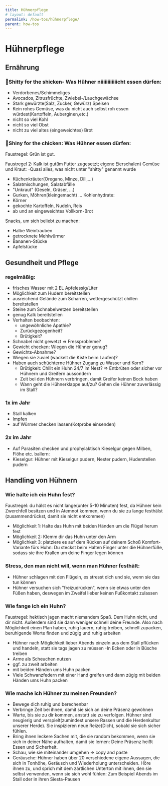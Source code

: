 ```yaml
---
title: Hühnerpflege
# layout: default
permalink: /how-tos/hühnerpflege/
parent: how-tos
---
```


# Hühnerpflege

## Ernährung

### 💩Shitty for the shicken- Was Hühner niiiiiiiiiiiicht essen dürfen:

- Verdorbenes/Schimmeliges
- Avocados, Zitrusfrüchte, Zwiebel-/Lauchgewächse
- Stark gewürzte(Salz, Zucker, Gewürz) Speisen
- Kein rohes Gemüse, was du nicht auch selbst roh essen würdest(Kartoffeln, Auberginen,etc.)
- nicht so viel Kohl
- nicht so viel Obst
- nicht zu viel altes (eingeweichtes) Brot

### 🤩Shiny for the chicken: Was Hühner essen dürfen:

Faustregel: Grün ist gut.

Faustregel 2: Kalk ist gut(im Futter zugesetzt; eigene Eierschalen) Gemüse und Kraut: -Quasi alles, was nicht unter "shitty" genannt wurde

- Küchenkräuter(Oregano, Minze, Dill,...)
- Salatmischungen, Salatabfälle
- "Unkraut" (Geseln, Gräser, ...)
- Gurken, Möhren(kleingemacht) ... Kohlenhydrate:
- Körner
- gekochte Kartoffeln, Nudeln, Reis
- ab und an eingeweichtes Vollkorn-Brot

Snacks, um sich beliebt zu machen:

- Halbe Weintrauben
- getrocknete Mehlwürmer
- Bananen-Stücke
- Apfelstücke

## Gesundheit und Pflege

### regelmäßig:

- frisches Wasser mit 2 EL Apfelessig/Liter
- Möglichkeit zum Hudern bereitstellen
- ausreichend Gelände zum Scharren, wettergeschützt chillen bereitstellen
- Steine zum Schnabelwetzen bereitstellen
- genug Kalk bereitstellen
- Verhalten beobachten: 
  - ungewöhnliche Apathie?
  - Zurückgezogenheit?
  - Brütigkeit?
- Schnabel nicht gewetzt => Fressprobleme?
- Gewicht checken: Wiegen die Hühner genug?
- Gewichts-Abnahme?
- Wiegen sie zuviel (wackelt die Kiste beim Laufen)?
- Haben auch schüchterne Hühner Zugang zu Wasser und Korn? 
  - Brütigkeit: Chillt ein Huhn 24/7 im Nest? => Entbrüten oder sicher vor Hühnern und Greifern aussondern
  - Zeit bei den Hühnern verbringen, damit Greifer keinen Bock haben
  - Wann geht die Hühnerklappe auf/zu? Gehen die Hühner zuverlässig im Stall?

### 1x im Jahr

- Stall kalken
- Impfen
- auf Würmer checken lassen(Kotprobe einsenden)

### 2x im Jahr

- Auf Parasiten checken und prophylaktisch Kieselgur gegen Milben, Flöhe etc. ballern:
- Kieselgur: Hühner mit Kieselgur pudern, Nester pudern, Huderstellen pudern

## Handling von Hühnern

### Wie halte ich ein Huhn fest?

Faustregel: du hälst es nicht lange(unter 5-10 Minuten) fest, da Hühner kein Zwerchfell besitzen und in Atemnot kommen, wenn du sie zu lange festhälst (zusammendrückst, damit sie nicht entkommen)

- Möglichkeit 1: Halte das Huhn mit beiden Händen um die Flügel herum fest
- Möglichkeit 2: Klemm dir das Huhn unter den Arm
- Möglichkeit 3: platziere es auf dem Rücken auf deinem Schoß Komfort-Variante fürs Huhn: Du steckst beim Halten Finger unter die Hühnerfüße, sodass sie ihre Krallen um deine Finger legen können

### Stress, den man nicht will, wenn man Hühner festhält:

- Hühner schlagen mit den Flügeln, es stresst dich und sie, wenn sie das tun können
- Hühner versuchen sich "freizudrücken", wenn sie etwas unter den Füßen haben, deswegen im Zweifel lieber keinen Fußkontakt zulassen

### Wie fange ich ein Huhn?

Faustregel: hektisch jagen macht niemandem Spaß. Dem Huhn nicht, und dir nicht. Außerdem sind sie dann weniger schnell deine Freunde. Also nach Möglichkeit einen Plan haben, ruhig lauern, ruhig treiben, schnell zupacken, beruhigende Worte finden und zügig und ruhig arbeiten

- Hühner nach Möglichkeit lieber Abends einzeln aus dem Stall pflücken und handeln, statt sie tags jagen zu müssen -In Ecken oder in Büsche treiben
- Arme als Scheuchen nutzen
- ggf. zu zweit arbeiten
- mit beiden Händen ums Huhn packen
- Viele Schwanzfedern mit einer Hand greifen und dann zügig mit beiden Händen ums Huhn packen

### Wie mache ich Hühner zu meinen Freunden?

- Bewege dich ruhig und berechenbar
- Verbringe Zeit bei ihnen, damit sie sich an deine Präsenz gewöhnen
- Warte, bis sie zu dir kommen, anstatt sie zu verfolgen. Hühner sind neugierig und verspielt(zumindest unsere Rassen und die Herdenkultur unserer Herde). Sie inspizieren neue Reize(Dich), sobald sie sich sicher fühlen.
- Bring ihnen leckere Sachen mit, die sie random bekommen, wenn sie sich in deiner Nähe aufhalten, damit sie lernen: Deine Präsenz heißt Essen und Sicherheit.
- Schau, wie sie miteinander umgehen => copy and paste
- Geräusche: Hühner haben über 20 verschiedene eigene Aussagen, die sich in Tonhöhe, Geräusch und Wiederholung unterscheiden. Höre ihnen zu, und sprich mit dem zärtlichen Unterton mit ihnen, den sie selbst verwenden, wenn sie sich wohl fühlen: Zum Beispiel Abends im Stall oder in ihren Siesta-Pausen